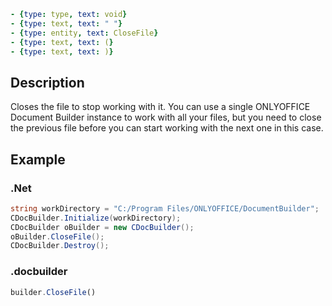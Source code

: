 ```yml signature
- {type: type, text: void}
- {type: text, text: " "}
- {type: entity, text: CloseFile}
- {type: text, text: (}
- {type: text, text: )}
```

## Description

Closes the file to stop working with it. You can use a single ONLYOFFICE Document Builder instance to work with all your files, but you need to close the previous file before you can start working with the next one in this case.

## Example

### .Net

```cs
string workDirectory = "C:/Program Files/ONLYOFFICE/DocumentBuilder";
CDocBuilder.Initialize(workDirectory);
CDocBuilder oBuilder = new CDocBuilder();
oBuilder.CloseFile();
CDocBuilder.Destroy();
```

### .docbuilder

```ts
builder.CloseFile()
```
